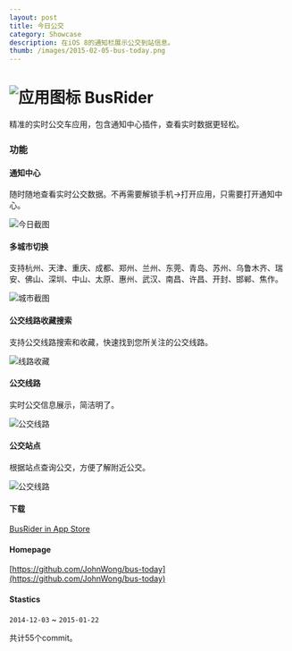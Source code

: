 ```yaml
---
layout: post
title: 今日公交
category: Showcase
description: 在iOS 8的通知栏展示公交到站信息。
thumb: /images/2015-02-05-bus-today.png
---
```


![应用图标](https://raw.githubusercontent.com/JohnWong/bus-today/master/Docs/icon.png) BusRider
===========

精准的实时公交车应用，包含通知中心插件，查看实时数据更轻松。

### 功能

#### 通知中心

随时随地查看实时公交数据。不再需要解锁手机->打开应用，只需要打开通知中心。

![今日截图](https://raw.githubusercontent.com/JohnWong/bus-today/master/Docs/screenshot-today.jpg)

#### 多城市切换

支持杭州、天津、重庆、成都、郑州、兰州、东莞、青岛、苏州、乌鲁木齐、瑞安、佛山、深圳、中山、太原、惠州、武汉、南昌、许昌、开封、邯郸、焦作。

![城市截图](https://raw.githubusercontent.com/JohnWong/bus-today/master/Docs/screenshot-city.jpg)

#### 公交线路收藏搜索

支持公交线路搜索和收藏，快速找到您所关注的公交线路。

![线路收藏](https://raw.githubusercontent.com/JohnWong/bus-today/master/Docs/screenshot-main.jpg)

#### 公交线路

实时公交信息展示，简洁明了。

![公交线路](https://raw.githubusercontent.com/JohnWong/bus-today/master/Docs/screenshot-line.jpg)

#### 公交站点

根据站点查询公交，方便了解附近公交。

![公交线路](https://raw.githubusercontent.com/JohnWong/bus-today/master/Docs/screenshot-stop.jpg)

#### 下载

[BusRider in App Store](https://itunes.apple.com/app/id975022341)

#### Homepage

[https://github.com/JohnWong/bus-today](https://github.com/JohnWong/bus-today)

#### Stastics

`2014-12-03` ~ `2015-01-22`

共计55个commit。